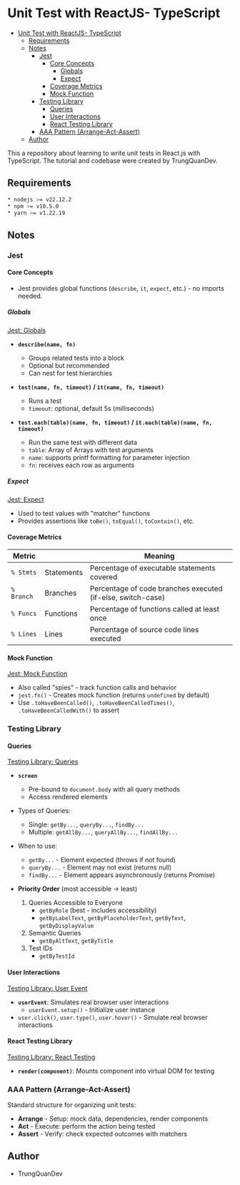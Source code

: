 # Unit Test with ReactJS- TypeScript

- [Unit Test with ReactJS- TypeScript](#unit-test-with-reactjs--typescript)
  - [Requirements](#requirements)
  - [Notes](#notes)
    - [Jest](#jest)
      - [Core Concepts](#core-concepts)
        - [Globals](#globals)
        - [Expect](#expect)
      - [Coverage Metrics](#coverage-metrics)
      - [Mock Function](#mock-function)
    - [Testing Library](#testing-library)
      - [Queries](#queries)
      - [User Interactions](#user-interactions)
      - [React Testing Library](#react-testing-library)
    - [AAA Pattern (Arrange-Act-Assert)](#aaa-pattern-arrange-act-assert)
  - [Author](#author)

This a repository about learning to write unit tests in React.js with TypeScript. The tutorial and codebase were created by TrungQuanDev.

## Requirements

```bash
* nodejs >= v22.12.2
* npm >= v10.5.0
* yarn >= v1.22.19
```

## Notes

### Jest

#### Core Concepts

- Jest provides global functions (`describe`, `it`, `expect`, etc.) - no imports needed.

##### Globals

[Jest: Globals](https://jestjs.io/docs/api)

- **`describe(name, fn)`**
  - Groups related tests into a block
  - Optional but recommended
  - Can nest for test hierarchies

- **`test(name, fn, timeout)` / `it(name, fn, timeout)`**
  - Runs a test
  - `timeout`: optional, default 5s (milliseconds)

- **`test.each(table)(name, fn, timeout)` / `it.each(table)(name, fn, timeout)`**
  - Run the same test with different data
  - `table`: Array of Arrays with test arguments
  - `name`: supports printf formatting for parameter injection
  - `fn`: receives each row as arguments

##### Expect

[Jest: Expect](https://jestjs.io/docs/expect)

- Used to test values with "matcher" functions
- Provides assertions like `toBe()`, `toEqual()`, `toContain()`, etc.

#### Coverage Metrics

| Metric     |            | Meaning                                                     |
| ---------- | ---------- | ----------------------------------------------------------- |
| `% Stmts`  | Statements | Percentage of executable statements covered                 |
| `% Branch` | Branches   | Percentage of code branches executed (if-else, switch-case) |
| `% Funcs`  | Functions  | Percentage of functions called at least once                |
| `% Lines`  | Lines      | Percentage of source code lines executed                    |

#### Mock Function

[Jest: Mock Function](https://jestjs.io/docs/mock-function-api)

- Also called "spies" - track function calls and behavior
- `jest.fn()` - Creates mock function (returns `undefined` by default)
- Use `.toHaveBeenCalled()`, `.toHaveBeenCalledTimes()`, `.toHaveBeenCalledWith()` to assert

### Testing Library

#### Queries

[Testing Library: Queries](https://testing-library.com/docs/queries/about)

- **`screen`**
  - Pre-bound to `document.body` with all query methods
  - Access rendered elements

- Types of Queries:
  - Single: `getBy...`, `queryBy...`, `findBy...`
  - Multiple: `getAllBy...`, `queryAllBy...`, `findAllBy...`

- When to use:
  - `getBy...` - Element expected (throws if not found)
  - `queryBy...` - Element may not exist (returns null)
  - `findBy...` - Element appears asynchronously (returns Promise)

- **Priority Order** (most accessible → least)
  1. Queries Accessible to Everyone
     - `getByRole` (best - includes accessibility)
     - `getByLabelText`, `getByPlaceholderText`, `getByText`, `getByDisplayValue`
  2. Semantic Queries
     - `getByAltText`, `getByTitle`
  3. Test IDs
     - `getByTestId`

#### User Interactions

[Testing Library: User Event](https://testing-library.com/docs/user-event/intro)

- **`userEvent`**: Simulates real browser user interactions
  - `userEvent.setup()` - Initialize user instance
- `user.click()`, `user.type()`, `user.hover()` - Simulate real browser interactions

#### React Testing Library

[Testing Library: React Testing](https://testing-library.com/docs/react-testing-library/intro)

- **`render(component)`**: Mounts component into virtual DOM for testing

### AAA Pattern (Arrange-Act-Assert)

Standard structure for organizing unit tests:

- **Arrange** - Setup: mock data, dependencies, render components
- **Act** - Execute: perform the action being tested
- **Assert** - Verify: check expected outcomes with matchers

## Author

- TrungQuanDev
